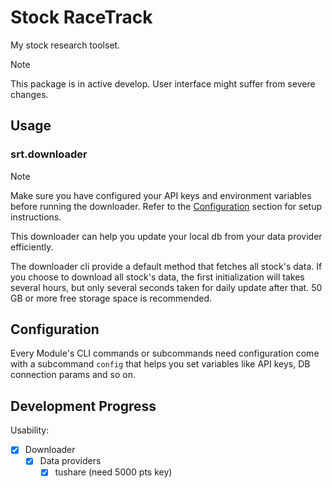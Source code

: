 # Stock RaceTrack

My stock research toolset.

> [!NOTE]
> This package is in active develop. User interface might suffer from severe changes.

## Usage

### srt.downloader

> [!NOTE]
> Make sure you have configured your API keys and environment variables before running the downloader. Refer to the [Configuration](#configuration) section for setup instructions.

This downloader can help you update your local db from your data provider efficiently.

The downloader cli provide a default method that fetches all stock's data. If you choose to download all stock's data, the first initialization will takes several hours, but only several seconds taken for daily update after that. 50 GB or more free storage space is recommended.

## Configuration

Every Module's CLI commands or subcommands need configuration come with a subcommand `config` that helps you set variables like API keys, DB connection params and so on.

## Development Progress

Usability:

- [x] Downloader
  - [x] Data providers
    - [x] tushare (need 5000 pts key)
